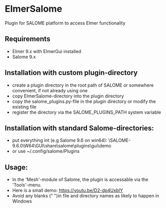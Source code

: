 # ElmerSalome
Plugin for SALOME platform to access Elmer functionality 

## Requirements
* Elmer 9.x with ElmerGui installed
* Salome 9.x

## Installation with custom plugin-directory
* create a plugin directory in the root path of SALOME or somewhere convenient, if not already using one
* copy ElmerSalome-directory into the plugin directory
* copy the salome_plugins.py-file in the plugin directory or modify the existing file 
* register the directory via the SALOME_PLUGINS_PATH system variable

## Installation with standard Salome-directories:
* put everything int (e.g Salome 9.6 on win64):
\SALOME-9.6.0\W64\GUI\share\salome\plugins\gui\demo
* or use  ~/.config/salome/Plugins
  
## Usage:
* In the 'Mesh'-module of Salome, the plugin is accessable via the 'Tools'-menu.
* Here is a small demo: https://youtu.be/D2-dp4UxblY
* Avoid any blanks (" ")in file and directory names as likely to happen in Windows
